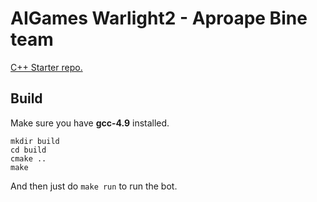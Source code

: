 # AIGames Warlight2 - Aproape Bine team

[C++ Starter repo.](https://github.com/pizzard/warlight-starterbot)

## Build

Make sure you have **gcc-4.9** installed.

    mkdir build
    cd build
    cmake ..
    make

And then just do `make run` to run the bot.
